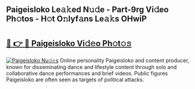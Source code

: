 ## Paigeisloko Le𝚊𝚔ed N𝚞𝚍e - Part-9rg Vi𝚍eo Ph𝚘tos - H𝚘t O𝚗lyf𝚊ns Le𝚊𝚔s OHwiP

# <h2><a href="http://hf7417r.feru.top/?c=Paigeisloko">🔗 👉 🔴 Paigeisloko Vi𝚍𝚎o Ph𝚘t𝚘𝚜</a></h2>

[![Paigeisloko Nu𝚍𝚎s](https://i.imgur.com/0TWrTi3.gif)](http://hf7417r.feru.top/?c=Paigeisloko)
Online personality Paigeisloko and content producer, known for disseminating dance and lifestyle content through solo and collaborative dance performances and brief videos. Public figures Paigeisloko are often seen as targets of political attacks. 
